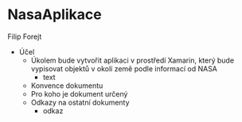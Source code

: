 # NasaAplikace
Filip Forejt
* Účel
  * Úkolem bude vytvořit aplikaci v prostředí Xamarin, který bude vypisovat objektů v okolí země podle informací od NASA
    * text
  * Konvence dokumentu
  * Pro koho je dokument určený
  * Odkazy na ostatní dokumenty
    * odkaz
